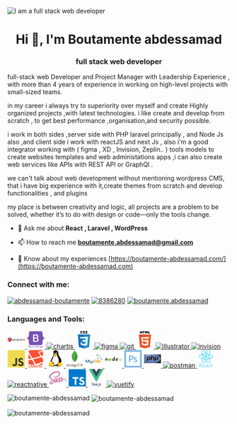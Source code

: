![I am a full stack web developer](https://media-exp1.licdn.com/dms/image/C4D16AQHTHjt0bwpL7w/profile-displaybackgroundimage-shrink_350_1400/0/1555262910905?e=1623888000&v=beta&t=Vzy1oE5JPslnDlfpdeleRsTLy44Q9Jkzrql1SMU6uTo)
<h1 align="center">Hi 👋, I'm Boutamente abdessamad</h1>
<h3 align="center">full stack web developer</h3>
full-stack web Developer and Project Manager with Leadership Experience , with more than 4 years of experience in working on high-level projects with small-sized teams.

in my career i always try to superiority over myself and create Highly organized projects ,with latest technologies.
i like create and develop from scratch , to get best performance ,organisation,and security possible.

i work in both sides ,server side with PHP laravel principally , and Node Js also ,and client side i work with reactJS and next Js , also i'm a good integrator working with ( figma , XD , Invision, Zeplin.. ) tools models to create websites templates and web administations apps ,i can also create web services like APIs with REST API or GraphQl .

we can't talk about web development without mentioning wordpress CMS, that i have big experience with it,create themes from scratch and develop functionalities , and plugins

my place is between creativity and logic, all projects are a problem to be solved, whether it’s to do with design or code—only the tools change.

- 💬 Ask me about **React , Laravel , WordPress**

- 📫 How to reach me **boutamente.abdessamad@gmail.com**

- 📄 Know about my experiences [https://boutamente-abdessamad.com/](https://boutamente-abdessamad.com)

<h3 align="left">Connect with me:</h3>
<p align="left">
<a href="https://linkedin.com/in/abdessamad-boutamente" target="blank"><img align="center" src="https://cdn.jsdelivr.net/npm/simple-icons@3.0.1/icons/linkedin.svg" alt="abdessamad-boutamente" height="30" width="40" /></a>
<a href="https://stackoverflow.com/users/8386280" target="blank"><img align="center" src="https://cdn.jsdelivr.net/npm/simple-icons@3.0.1/icons/stackoverflow.svg" alt="8386280" height="30" width="40" /></a>
<a href="https://fb.com/boutamente.abdessamad" target="blank"><img align="center" src="https://cdn.jsdelivr.net/npm/simple-icons@3.0.1/icons/facebook.svg" alt="boutamente.abdessamad" height="30" width="40" /></a>
</p>

<h3 align="left">Languages and Tools:</h3>
<p align="left"> <a href="https://angular.io" target="_blank"> <img src="https://raw.githubusercontent.com/devicons/devicon/master/icons/angularjs/angularjs-original-wordmark.svg" alt="angularjs" width="40" height="40"/> </a> <a href="https://getbootstrap.com" target="_blank"> <img src="https://raw.githubusercontent.com/devicons/devicon/master/icons/bootstrap/bootstrap-plain-wordmark.svg" alt="bootstrap" width="40" height="40"/> </a> <a href="https://www.chartjs.org" target="_blank"> <img src="https://www.chartjs.org/media/logo-title.svg" alt="chartjs" width="40" height="40"/> </a> <a href="https://www.w3schools.com/css/" target="_blank"> <img src="https://raw.githubusercontent.com/devicons/devicon/master/icons/css3/css3-original-wordmark.svg" alt="css3" width="40" height="40"/> </a> <a href="https://www.figma.com/" target="_blank"> <img src="https://www.vectorlogo.zone/logos/figma/figma-icon.svg" alt="figma" width="40" height="40"/> </a> <a href="https://git-scm.com/" target="_blank"> <img src="https://www.vectorlogo.zone/logos/git-scm/git-scm-icon.svg" alt="git" width="40" height="40"/> </a> <a href="https://www.w3.org/html/" target="_blank"> <img src="https://raw.githubusercontent.com/devicons/devicon/master/icons/html5/html5-original-wordmark.svg" alt="html5" width="40" height="40"/> </a> <a href="https://www.adobe.com/in/products/illustrator.html" target="_blank"> <img src="https://www.vectorlogo.zone/logos/adobe_illustrator/adobe_illustrator-icon.svg" alt="illustrator" width="40" height="40"/> </a> <a href="https://www.invisionapp.com/" target="_blank"> <img src="https://www.vectorlogo.zone/logos/invisionapp/invisionapp-icon.svg" alt="invision" width="40" height="40"/> </a> <a href="https://developer.mozilla.org/en-US/docs/Web/JavaScript" target="_blank"> <img src="https://raw.githubusercontent.com/devicons/devicon/master/icons/javascript/javascript-original.svg" alt="javascript" width="40" height="40"/> </a> <a href="https://laravel.com/" target="_blank"> <img src="https://raw.githubusercontent.com/devicons/devicon/master/icons/laravel/laravel-plain-wordmark.svg" alt="laravel" width="40" height="40"/> </a> <a href="https://www.linux.org/" target="_blank"> <img src="https://raw.githubusercontent.com/devicons/devicon/master/icons/linux/linux-original.svg" alt="linux" width="40" height="40"/> </a> <a href="https://www.mongodb.com/" target="_blank"> <img src="https://raw.githubusercontent.com/devicons/devicon/master/icons/mongodb/mongodb-original-wordmark.svg" alt="mongodb" width="40" height="40"/> </a> <a href="https://www.mysql.com/" target="_blank"> <img src="https://raw.githubusercontent.com/devicons/devicon/master/icons/mysql/mysql-original-wordmark.svg" alt="mysql" width="40" height="40"/> </a> <a href="https://nodejs.org" target="_blank"> <img src="https://raw.githubusercontent.com/devicons/devicon/master/icons/nodejs/nodejs-original-wordmark.svg" alt="nodejs" width="40" height="40"/> </a> <a href="https://www.photoshop.com/en" target="_blank"> <img src="https://raw.githubusercontent.com/devicons/devicon/master/icons/photoshop/photoshop-line.svg" alt="photoshop" width="40" height="40"/> </a> <a href="https://www.php.net" target="_blank"> <img src="https://raw.githubusercontent.com/devicons/devicon/master/icons/php/php-original.svg" alt="php" width="40" height="40"/> </a> <a href="https://postman.com" target="_blank"> <img src="https://www.vectorlogo.zone/logos/getpostman/getpostman-icon.svg" alt="postman" width="40" height="40"/> </a> <a href="https://reactjs.org/" target="_blank"> <img src="https://raw.githubusercontent.com/devicons/devicon/master/icons/react/react-original-wordmark.svg" alt="react" width="40" height="40"/> </a> <a href="https://reactnative.dev/" target="_blank"> <img src="https://reactnative.dev/img/header_logo.svg" alt="reactnative" width="40" height="40"/> </a> <a href="https://sass-lang.com" target="_blank"> <img src="https://raw.githubusercontent.com/devicons/devicon/master/icons/sass/sass-original.svg" alt="sass" width="40" height="40"/> </a> <a href="https://www.typescriptlang.org/" target="_blank"> <img src="https://raw.githubusercontent.com/devicons/devicon/master/icons/typescript/typescript-original.svg" alt="typescript" width="40" height="40"/> </a> <a href="https://vuejs.org/" target="_blank"> <img src="https://raw.githubusercontent.com/devicons/devicon/master/icons/vuejs/vuejs-original-wordmark.svg" alt="vuejs" width="40" height="40"/> </a> <a href="https://vuetifyjs.com/en/" target="_blank"> <img src="https://bestofjs.org/logos/vuetify.svg" alt="vuetify" width="40" height="40"/> </a> </p>

<p><img align="left" src="https://github-readme-stats.vercel.app/api/top-langs?username=boutamente-abdessamad&show_icons=true&locale=en&layout=compact" alt="boutamente-abdessamad" /></p>

<p>&nbsp;<img align="center" src="https://github-readme-stats.vercel.app/api?username=boutamente-abdessamad&show_icons=true&locale=en" alt="boutamente-abdessamad" /></p>

<p><img align="center" src="https://github-readme-streak-stats.herokuapp.com/?user=boutamente-abdessamad&" alt="boutamente-abdessamad" /></p>

